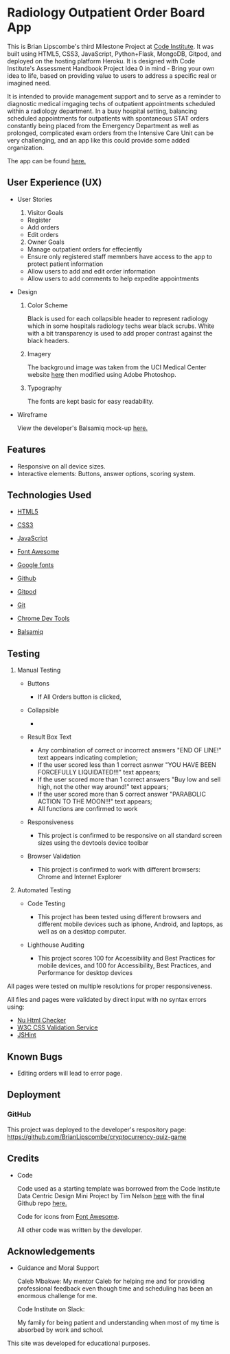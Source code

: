 # Radiology Outpatient Order Board App

This is Brian Lipscombe's third Milestone Project at [Code Institute](https://codeinstitute.net). It was built using HTML5, CSS3, JavaScript, Python+Flask, MongoDB, Gitpod, and deployed on the hosting platform Heroku. It is designed with Code Institute's Assessment Handbook Project Idea 0 in mind - Bring your own idea to life, based on providing value to users to address a specific real or imagined need.

It is intended to provide management support and to serve as a reminder to diagnostic medical imgaging techs of outpatient appointments scheduled within a radiology department. In a busy hospital setting, balancing scheduled appointments for outpatients with spontaneous STAT orders constantly being placed from the Emergency Department as well as prolonged, complicated exam orders from the Intensive Care Unit can be very challenging, and an app like this could provide some added organization.  

The app can be found [here.](https://8080-brianlipscombe-radiology-2sjdmmrwjw4.ws-us31.gitpod.io/get_tasks)

## User Experience (UX)

* User Stories

    1. Visitor Goals

    - Register
    - Add orders
    - Edit orders

    2. Owner Goals
        
    - Manage outpatient orders for effeciently
    - Ensure only registered staff memnbers have access to the app to protect patient information
    - Allow users to add and edit order information
    - Allow users to add comments to help expedite appointments 

* Design

    1. Color Scheme

        Black is used for each collapsible header to represent radiology which in some hospitals radiology techs wear black scrubs. White with a bit transparency is used to add proper contrast against the black headers.  

    2. Imagery

        The background image was taken from the UCI Medical Center website [here](https://uci.edu/presidential-gateway/overview/_img/overview-future-hospital-1200x570.jpg) then modified using Adobe Photoshop.

    3. Typography

        The fonts are kept basic for easy readability.

* Wireframe

    View the developer's Balsamiq mock-up [here.](https://slack-files.com/T0L30B202-F032TL0U7FZ-9c9a17a249)

## Features

* Responsive on all device sizes.
* Interactive elements: Buttons, answer options, scoring system.

## Technologies Used

* [HTML5](https://en.wikipedia.org/wiki/HTML5)

* [CSS3](https://en.wikipedia.org/wiki/CSS)

* [JavaScript](https://en.wikipedia.org/wiki/JavaScript)

* [Font Awesome](https://fontawesome.com/)

* [Google fonts](https://fonts.google.com/)

* [Github](https://github.com/)

* [Gitpod](https://www.gitpod.io/)

* [Git](https://en.wikipedia.org/wiki/Git)

* [Chrome Dev Tools](https://developer.chrome.com/docs/devtools/)

* [Balsamiq](https://balsamiq.com/)

## Testing

1. Manual Testing
    * Buttons

        - If All Orders button is clicked, 

    * Collapsible

        - 

    * Result Box Text

        - Any combination of correct or incorrect answers "END OF LINE!" text appears indicating completion;
        - If the user scored less than 1 correct asnwer "YOU HAVE BEEN FORCEFULLY LIQUIDATED!!!" text appears;
        - If the user scored more than 1 correct answers "Buy low and sell high, not the other way around!" text appears;
        - If the user scored more than 5 correct answer "PARABOLIC ACTION TO THE MOON!!!" text appears;
        - All functions are confirmed to work
    
    * Responsiveness

        - This project is confirmed to be responsive on all standard screen sizes using the devtools device toolbar

    * Browser Validation

        - This project is confirmed to work with different browsers: Chrome and Internet Explorer

2. Automated Testing

    * Code Testing 

        - This project has been tested using different browsers and different mobile devices such as iphone, Android, and laptops, as well as on a desktop computer.

    * Lighthouse Auditing

        - This project scores 100 for Accessibility and Best Practices for mobile devices, and 100 for Accessibility, Best Practices, and Performance for desktop devices

All pages were tested on multiple resolutions for proper responsiveness.

All files and pages were validated by direct input with no syntax errors using:

* [Nu Html Checker](https://validator.w3.org/#validate_by_input)
* [W3C CSS Validation Service](https://jigsaw.w3.org/css-validator/)
* [JSHint](https://jshint.com/)

## Known Bugs

* Editing orders will lead to error page.  

## Deployment

### GitHub

This project was deployed to the developer's respository page:
https://github.com/BrianLipscombe/cryptocurrency-quiz-game

## Credits

* Code

    Code used as a starting template was borrowed from the Code Institute Data Centric Design Mini Project by Tim Nelson [here](https://learn.codeinstitute.net/courses/course-v1:CodeInstitute+DCP101+2017_T3/courseware/9e2f12f5584e48acb3c29e9b0d7cc4fe/054c3813e82e4195b5a4d8cd8a99ebaa/) with the final Github repo [here.](https://github.com/Code-Institute-Solutions/TaskManagerAuth/tree/main/08-SearchingWithinTheDatabase/01-text_index_searching)
    
    Code for icons from [Font Awesome](https://fontawesome.com/).

    All other code was written by the developer.

## Acknowledgements

* Guidance and Moral Support

    Caleb Mbakwe: My mentor Caleb for helping me and for providing professional feedback even though time and scheduling has been an enormous challenge for me.

    Code Institute on Slack:

    My family for being patient and understanding when most of my time is absorbed by work and school. 

This site was developed for educational purposes.